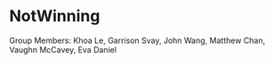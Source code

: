 # NotWinning
Group Members: 
Khoa Le, Garrison Svay, 
John Wang, 
Matthew Chan, 
Vaughn McCavey, 
Eva Daniel

